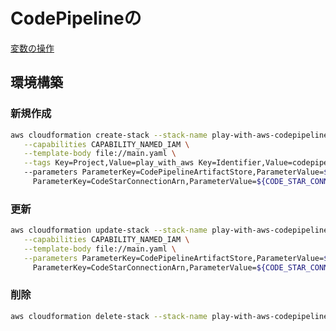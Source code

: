# CodePipelineの

[変数の操作](https://docs.aws.amazon.com/ja_jp/codepipeline/latest/userguide/actions-variables.html)

## 環境構築

### 新規作成

```sh
aws cloudformation create-stack --stack-name play-with-aws-codepipeline-variables \
   --capabilities CAPABILITY_NAMED_IAM \
   --template-body file://main.yaml \
   --tags Key=Project,Value=play_with_aws Key=Identifier,Value=codepipeline_variables Key=CmBillingGroup,Value=play_with_aws_codepipeline_variables
   --parameters ParameterKey=CodePipelineArtifactStore,ParameterValue=${CODE_PIPELINE_ARTIFACT_STORE} \
     ParameterKey=CodeStarConnectionArn,ParameterValue=${CODE_STAR_CONNECTION_ARN}
```

### 更新

```sh
aws cloudformation update-stack --stack-name play-with-aws-codepipeline-variables \
   --capabilities CAPABILITY_NAMED_IAM \
   --template-body file://main.yaml \
   --parameters ParameterKey=CodePipelineArtifactStore,ParameterValue=${CODE_PIPELINE_ARTIFACT_STORE} \
     ParameterKey=CodeStarConnectionArn,ParameterValue=${CODE_STAR_CONNECTION_ARN}
```

### 削除

```sh
aws cloudformation delete-stack --stack-name play-with-aws-codepipeline-variables
```
